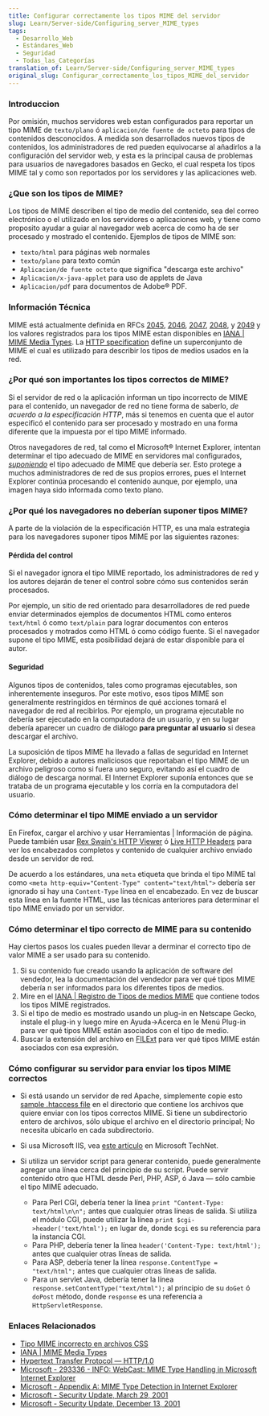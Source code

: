 ```yaml
---
title: Configurar correctamente los tipos MIME del servidor
slug: Learn/Server-side/Configuring_server_MIME_types
tags:
  - Desarrollo_Web
  - Estándares_Web
  - Seguridad
  - Todas_las_Categorías
translation_of: Learn/Server-side/Configuring_server_MIME_types
original_slug: Configurar_correctamente_los_tipos_MIME_del_servidor
---
```


### Introduccion

Por omisión, muchos servidores web estan configurados para reportar un tipo MIME de `texto/plano` ó `aplicacion/de fuente de octeto` para tipos de contenidos desconocidos. A medida son desarrollados nuevos tipos de contenidos, los administradores de red pueden equivocarse al añadirlos a la configuración del servidor web, y esta es la principal causa de problemas para usuarios de navegadores basados en Gecko, el cual respeta los tipos MIME tal y como son reportados por los servidores y las aplicaciones web.

### ¿Que son los tipos de MIME?

Los tipos de MIME describen el tipo de medio del contenido, sea del correo electrónico o el utilizado en los servidores o aplicaciones web, y tiene como proposito ayudar a guiar al navegador web acerca de como ha de ser procesado y mostrado el contenido. Ejemplos de tipos de MIME son:

- `texto/html` para páginas web normales
- `texto/plano` para texto común
- `Aplicacion/de fuente octeto` que significa "descarga este archivo"
- `Aplicacion/x-java-applet` para uso de applets de Java
- `Aplicacion/pdf` para documentos de Adobe® PDF.

### Información Técnica

MIME está actualmente definida en RFCs [2045](http://www.isi.edu/in-notes/rfc2045.txt), [2046](http://www.isi.edu/in-notes/rfc2046.txt), [2047](http://www.isi.edu/in-notes/rfc2047.txt), [2048](http://www.isi.edu/in-notes/rfc2048.txt), y [2049](http://www.isi.edu/in-notes/rfc2049.txt) y los valores registrados para los tipos MIME estan disponibles en [IANA | MIME Media Types](http://www.iana.org/assignments/media-types/index.html). La [HTTP specification](http://www.w3.org/Protocols/HTTP/1.1/spec.html) define un superconjunto de MIME el cual es utilizado para describir los tipos de medios usados en la red.

### ¿Por qué son importantes los tipos correctos de MIME?

Si el servidor de red o la aplicación informan un tipo incorrecto de MIME para el contenido, un navegador de red no tiene forma de saberlo, _de acuerdo a la especificación HTTP_, más si tenemos en cuenta que el autor especificó el contenido para ser procesado y mostrado en una forma diferente que la impuesta por el tipo MIME informado.

Otros navegadores de red, tal como el Microsoft® Internet Explorer, intentan determinar el tipo adecuado de MIME en servidores mal configurados, _[suponiendo](http://support.microsoft.com/default.aspx?sd=msdn&scid=kb;en-us;293336)_ el tipo adecuado de MIME que debería ser. Esto protege a muchos administradores de red de sus propios errores, pues el Internet Explorer continúa procesando el contenido aunque, por ejemplo, una imagen haya sido informada como texto plano.

### ¿Por qué los navegadores no deberían suponer tipos MIME?

A parte de la violación de la especificación HTTP, es una mala estrategia para los navegadores suponer tipos MIME por las siguientes razones:

#### Pérdida del control

Si el navegador ignora el tipo MIME reportado, los administradores de red y los autores dejarán de tener el control sobre cómo sus contenidos serán procesados.

Por ejemplo, un sitio de red orientado para desarrolladores de red puede enviar determinados ejemplos de documentos HTML como enteros `text/html` ó como `text/plain` para lograr documentos con enteros procesados y motrados como HTML ó como código fuente. Si el navegador supone el tipo MIME, esta posibilidad dejará de estar disponible para el autor.

#### Seguridad

Algunos tipos de contenidos, tales como programas ejecutables, son inherentemente inseguros. Por este motivo, esos tipos MIME son generalmente restringidos en términos de qué acciones tomará el navegador de red al recibirlos. Por ejemplo, un programa ejecutable no debería ser ejecutado en la computadora de un usuario, y en su lugar debería aparecer un cuadro de diálogo **para preguntar al usuario** si desea descargar el archivo.

La suposición de tipos MIME ha llevado a fallas de seguridad en Internet Explorer, debido a autores maliciosos que reportaban el tipo MIME de un archivo peligroso como si fuera uno seguro, evitando así el cuadro de diálogo de descarga normal. El Internet Explorer suponía entonces que se trataba de un programa ejecutable y los corría en la computadora del usuario.

### Cómo determinar el tipo MIME enviado a un servidor

En Firefox, cargar el archivo y usar Herramientas | Información de página. Puede también usar [Rex Swain's HTTP Viewer](http://www.rexswain.com/httpview.html) ó [Live HTTP Headers](http://livehttpheaders.mozdev.org/) para ver los encabezados completos y contenido de cualquier archivo enviado desde un servidor de red.

De acuerdo a los estándares, una `meta` etiqueta que brinda el tipo MIME tal como `<meta http-equiv="Content-Type" content="text/html">` debería ser ignorado si hay una `Content-Type` línea en el encabezado. En vez de buscar esta línea en la fuente HTML, use las técnicas anteriores para determinar el tipo MIME enviado por un servidor.

### Cómo determinar el tipo correcto de MIME para su contenido

Hay ciertos pasos los cuales pueden llevar a derminar el correcto tipo de valor MIME a ser usado para su contenido.

1. Si su contenido fue creado usando la aplicación de software del vendedor, lea la documentación del vendedor para ver qué tipos MIME debería n ser informados para los diferentes tipos de medios.
2. Mire en el [IANA | Registro de Tipos de medios MIME](http://www.iana.org/assignments/media-types/index.html) que contiene todos los tipos MIME registrados.
3. Si el tipo de medio es mostrado usando un plug-in en Netscape Gecko, instale el plug-in y luego mire en Ayuda->Acerca en le Menú Plug-in para ver qué tipos MIME están asociados con el tipo de medio.
4. Buscar la extensión del archivo en [FILExt](http://filext.com/) para ver qué tipos MIME están asociados con esa expresión.

### Cómo configurar su servidor para enviar los tipos MIME correctos

- Si está usando un servidor de red Apache, simplemente copie esto [sample .htaccess file](/es/Sample_.htaccess_file) en el directorio que contiene los archivos que quiere enviar con los tipos correctos MIME. Si tiene un subdirectorio entero de archivos, sólo ubique el archivo en el directorio principal; No necesita ubicarlo en cada subdirectorio.
- Si usa Microsoft IIS, vea [este artículo](http://www.microsoft.com/technet/prodtechnol/windows2000serv/technologies/iis/maintain/featusability/mimeiis.mspx) en Microsoft TechNet.
- Si utiliza un servidor script para generar contenido, puede generalmente agregar una línea cerca del principio de su script. Puede servir contenido otro que HTML desde Perl, PHP, ASP, ó Java — sólo cambie el tipo MIME adecuado.

  - Para Perl CGI, debería tener la línea `print "Content-Type: text/html\n\n";` antes que cualquier otras líneas de salida. Si utiliza el módulo CGI, puede utilizar la línea `print $cgi->header('text/html');` en lugar de, donde `$cgi` es su referencia para la instancia CGI.
  - Para PHP, debería tener la línea `header('Content-Type: text/html');` antes que cualquier otras líneas de salida.
  - Para ASP, debería tener la línea `response.ContentType = "text/html";` antes que cualquier otras líneas de salida.
  - Para un servlet Java, debería tener la línea `response.setContentType("text/html");` al principio de su `doGet` ó `doPost` método, donde `response` es una referencia a `HttpServletResponse`.

### Enlaces Relacionados

- [Tipo MIME incorrecto en archivos CSS](/es/Tipo_MIME_incorrecto_en_archivos_CSS)
- [IANA | MIME Media Types](http://www.iana.org/assignments/media-types/index.html)
- [Hypertext Transfer Protocol — HTTP/1.0](http://www.w3.org/Protocols/HTTP/1.1/spec.html)
- [Microsoft - 293336 - INFO: WebCast: MIME Type Handling in Microsoft Internet Explorer](http://support.microsoft.com/default.aspx?sd=msdn&scid=kb;en-us;293336)
- [Microsoft - Appendix A: MIME Type Detection in Internet Explorer](http://msdn.microsoft.com/workshop/networking/moniker/overview/appendix_a.asp)
- [Microsoft - Security Update, March 29, 2001](http://www.microsoft.com/windows/ie/downloads/critical/q290108/)
- [Microsoft - Security Update, December 13, 2001](http://www.microsoft.com/windows/ie/downloads/critical/Q313675/)
